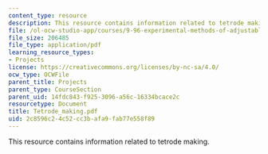 ```yaml
---
content_type: resource
description: This resource contains information related to tetrode making.
file: /ol-ocw-studio-app/courses/9-96-experimental-methods-of-adjustable-tetrode-array-neurophysiology-january-iap-2001/2c8596c24c52cc3bafa9fab77e558f89_Tetrode_making.pdf
file_size: 206485
file_type: application/pdf
learning_resource_types:
- Projects
license: https://creativecommons.org/licenses/by-nc-sa/4.0/
ocw_type: OCWFile
parent_title: Projects
parent_type: CourseSection
parent_uid: 14fdc843-f925-3096-a56c-16334bcace2c
resourcetype: Document
title: Tetrode_making.pdf
uid: 2c8596c2-4c52-cc3b-afa9-fab77e558f89
---
```

This resource contains information related to tetrode making.